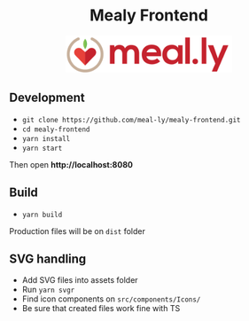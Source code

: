<h1 align="center">Mealy Frontend</h1>

<p align="center">
 <img src="./src/assets/logo_small.png" alt="mealy-logo">
</p>

## Development

- `git clone https://github.com/meal-ly/mealy-frontend.git`
- `cd mealy-frontend`
- `yarn install`
- `yarn start`

Then open **http://localhost:8080**

## Build

- `yarn build`

Production files will be on `dist` folder

## SVG handling

- Add SVG files into assets folder
- Run `yarn svgr`
- Find icon components on `src/components/Icons/`
- Be sure that created files work fine with TS

